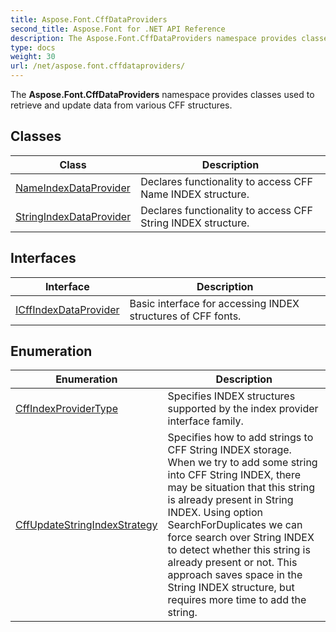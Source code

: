 ```yaml
---
title: Aspose.Font.CffDataProviders
second_title: Aspose.Font for .NET API Reference
description: The Aspose.Font.CffDataProviders namespace provides classes used to retrieve and update data from various CFF structures
type: docs
weight: 30
url: /net/aspose.font.cffdataproviders/
---
```

The **Aspose.Font.CffDataProviders** namespace provides classes used to retrieve and update data from various CFF structures.

## Classes

| Class | Description |
| --- | --- |
| [NameIndexDataProvider](./nameindexdataprovider/) | Declares functionality to access CFF Name INDEX structure. |
| [StringIndexDataProvider](./stringindexdataprovider/) | Declares functionality to access CFF String INDEX structure. |
## Interfaces

| Interface | Description |
| --- | --- |
| [ICffIndexDataProvider](./icffindexdataprovider/) | Basic interface for accessing INDEX structures of CFF fonts. |
## Enumeration

| Enumeration | Description |
| --- | --- |
| [CffIndexProviderType](./cffindexprovidertype/) | Specifies INDEX structures supported by the index provider interface family. |
| [CffUpdateStringIndexStrategy](./cffupdatestringindexstrategy/) | Specifies how to add strings to CFF String INDEX storage. When we try to add some string into CFF String INDEX, there may be situation that this string is already present in String INDEX. Using option SearchForDuplicates we can force search over String INDEX to detect whether this string is already present or not. This approach saves space in the String INDEX structure, but requires more time to add the string. |



